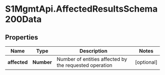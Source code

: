 # S1MgmtApi.AffectedResultsSchema200Data

## Properties
Name | Type | Description | Notes
------------ | ------------- | ------------- | -------------
**affected** | **Number** | Number of entities affected by the requested operation | [optional] 


